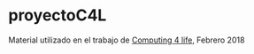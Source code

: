 # proyectoC4L
Material utilizado en el trabajo de [Computing 4 life](https://computing4life.github.io/), Febrero 2018
